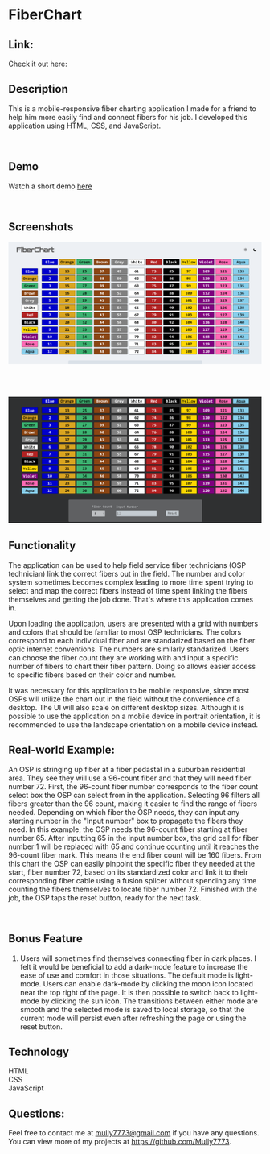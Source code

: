 # FiberChart

## Link:

Check it out here:

## Description

This is a mobile-responsive fiber charting application I made for a friend to help him more easily find and connect fibers for his job. I developed this application using HTML, CSS, and JavaScript.

<br>

## Demo

Watch a short demo [here](https://drive.google.com/file/d/1jOfa04vj0hMdUnDaJh-wy_UJeBNZQStr/view)

<br>

## Screenshots

![Screenshot of light-mode with title and grid](./img/screenshots/Light-mode-and-title.png)

<br>
<br>

![Screenshot of dark-mode with grid and form ](./img/screenshots/Dark-mode-grid-and-form.png)

## Functionality

The application can be used to help field service fiber technicians (OSP technician) link the correct fibers out in the field. The number and color system sometimes becomes complex leading to more time spent trying to select and map the correct fibers instead of time spent linking the fibers themselves and getting the job done. That's where this application comes in.

Upon loading the application, users are presented with a grid with numbers and colors that should be familiar to most OSP technicians. The colors correspond to each individual fiber and are standarized based on the fiber optic internet conventions. The numbers are similarly standarized. Users can choose the fiber count they are working with and input a specific number of fibers to chart their fiber pattern. Doing so allows easier access to specific fibers based on their color and number.

It was necessary for this application to be mobile responsive, since most OSPs will utilize the chart out in the field without the convenience of a desktop. The UI will also scale on different desktop sizes. Although it is possible to use the application on a mobile device in portrait orientation, it is recommended to use the landscape orientation on a mobile device instead.

## Real-world Example:

An OSP is stringing up fiber at a fiber pedastal in a suburban residential area. They see they will use a 96-count fiber and that they will need fiber number 72. First, the 96-count fiber number corresponds to the fiber count select box the OSP can select from in the application. Selecting 96 filters all fibers greater than the 96 count, making it easier to find the range of fibers needed. Depending on which fiber the OSP needs, they can input any starting number in the "Input number" box to propagate the fibers they need. In this example, the OSP needs the 96-count fiber starting at fiber number 65. After inputting 65 in the input number box, the grid cell for fiber number 1 will be replaced with 65 and continue counting until it reaches the 96-count fiber mark. This means the end fiber count will be 160 fibers. From this chart the OSP can easily pinpoint the specific fiber they needed at the start, fiber number 72, based on its standardized color and link it to their corresponding fiber cable using a fusion splicer without spending any time counting the fibers themselves to locate fiber number 72. Finished with the job, the OSP taps the reset button, ready for the next task.

<br>

## Bonus Feature

1. Users will sometimes find themselves connecting fiber in dark places. I felt it would be beneficial to add a dark-mode feature to increase the ease of use and comfort in those situations. The default mode is light-mode. Users can enable dark-mode by clicking the moon icon located near the top right of the page. It is then possible to switch back to light-mode by clicking the sun icon. The transitions between either mode are smooth and the selected mode is saved to local storage, so that the current mode will persist even after refreshing the page or using the reset button.

## Technology

HTML
<br>
CSS
<br>
JavaScript
<br>

## Questions:

Feel free to contact me at mully7773@gmail.com if you have any questions. <br>
You can view more of my projects at https://github.com/Mully7773.
